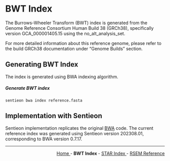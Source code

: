 
# BWT Index

The Burrows-Wheeler Transform (BWT) index is generated from the Genome Reference Consortium Human Build 38 (GRCh38), specifically version GCA_000001405.15 using the no_alt_analysis_set. 

For more detailed information about this reference genome, please refer to the build GRCh38 documentation under “Genome Builds” section.

## Generating BWT Index

The index is generated using BWA indexing algorithm.

##### Generate BWT index

```text
sentieon bwa index reference.fasta
```

## Implementation with Sentieon

Sentieon implementation replicates the original [BWA](https://github.com/lh3/bwa) code. The current reference index was generated using Sentieon version 202308.01, corresponding to BWA version 0.7.17.

---

<!-- This section relies on the html links generated by GitHub Pages 
and will not render correctly in Markdown -->
<div style="text-align: right">
    <a href="/pipelines-docs/"> Home </a> -
    <a> <b> BWT Index </b> </a> -
    <a href="1_STAR_Index.html"> STAR Index </a> -
    <a href="2_RSEM_Reference.html"> RSEM Reference </a>
</div>

